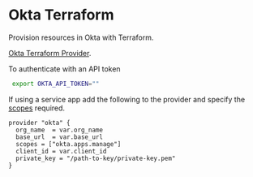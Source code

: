 # Okta Terraform

Provision resources in Okta with Terraform.

[Okta Terraform Provider].

To authenticate with an API token

```bash
 export OKTA_API_TOKEN=""
```


If using a service app add the following to the provider and specify the [scopes] required.

```hcl
provider "okta" {
  org_name  = var.org_name
  base_url  = var.base_url
  scopes = ["okta.apps.manage"]
  client_id = var.client_id
  private_key = "/path-to-key/private-key.pem"
}
```

[Okta Terraform Provider]: https://registry.terraform.io/providers/okta/okta/latest/docs
[scopes]: https://developer.okta.com/docs/guides/implement-oauth-for-okta/scopes/